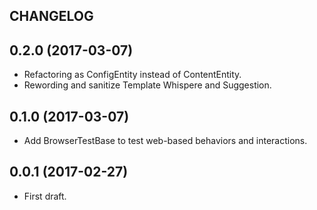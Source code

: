 CHANGELOG
---------

## 0.2.0 (2017-03-07)
 - Refactoring as ConfigEntity instead of ContentEntity.
 - Rewording and sanitize Template Whispere and Suggestion.

## 0.1.0 (2017-03-07)
 - Add BrowserTestBase to test web-based behaviors and interactions.

## 0.0.1 (2017-02-27)
 - First draft.
